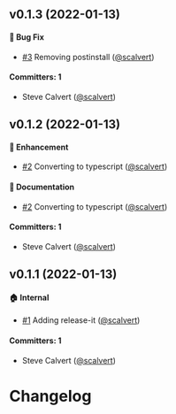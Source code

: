 


## v0.1.3 (2022-01-13)

#### :bug: Bug Fix
* [#3](https://github.com/scalvert/jest-to-vitest/pull/3) Removing postinstall ([@scalvert](https://github.com/scalvert))

#### Committers: 1
- Steve Calvert ([@scalvert](https://github.com/scalvert))


## v0.1.2 (2022-01-13)

#### :rocket: Enhancement
* [#2](https://github.com/scalvert/jest-to-vitest/pull/2) Converting to typescript ([@scalvert](https://github.com/scalvert))

#### :memo: Documentation
* [#2](https://github.com/scalvert/jest-to-vitest/pull/2) Converting to typescript ([@scalvert](https://github.com/scalvert))

#### Committers: 1
- Steve Calvert ([@scalvert](https://github.com/scalvert))


## v0.1.1 (2022-01-13)

#### :house: Internal
* [#1](https://github.com/scalvert/jest-to-vitest/pull/1) Adding release-it ([@scalvert](https://github.com/scalvert))

#### Committers: 1
- Steve Calvert ([@scalvert](https://github.com/scalvert))


# Changelog
